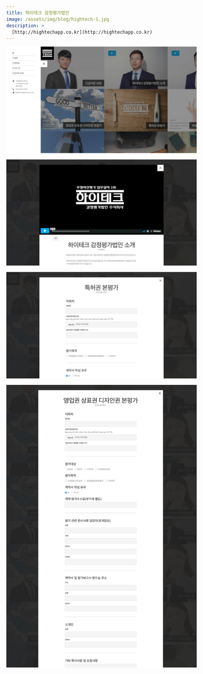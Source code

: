 ```yaml
---
title: 하이테크 감정평가법인
image: /assets/img/blog/hightech-1.jpg
description: >
  [http://hightechapp.co.kr](http://hightechapp.co.kr)
---
```


![](/assets/img/blog/hightech-2.jpg)

![](/assets/img/blog/hightech-5.jpg)

![](/assets/img/blog/hightech-3.jpg)

![](/assets/img/blog/hightech-6.jpg)
